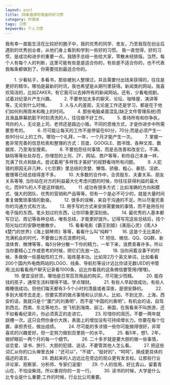 ```yaml
---
layout: post
title: 30条值得你借鉴的好习惯 
category: 你很皮
tags: 习惯
keywords: 个人习惯
---
```


我有幸一直能生活在比较好的圈子中，我的优秀的同学、舍友，乃至我现在创业后遇到的优秀创业者，从他们身上看到和学到一些好的习惯。
我一直觉得，好的习惯，是成功和进步的重要一点。我随手总结一些给大家，零散未经排版。当然，每个人有每个人的判断，这里可能有些是是适合你的，有些是不适合你的，也不代表我每条都做到了。你需要找到最适合你的。

　　1. 少看帖子，多看书，那些被别人整理过，并且需要付出钱来获得的，往往是更好的精华。哪怕是最新的时讯，我也希望是从期刊里获得。新闻类的网站，我喜欢简洁的，比如ZAKER，有它我可以去掉所有的新闻网站。还有，少看电视剧，试着对纪录片产生兴趣。
　　2. 不要参加太多的聊天、论坛、咖啡屋、演讲等等。无论到什么时候。
　　3. 人与人的差距，无论是工作还是学习，都是在于他们如何利用周末和晚上的时间。
　　4. 那些电脑桌面混乱(缺乏文件管理系统)而且液晶屏幕肮脏不时刻清洗的人，往往做不好工作。
　　5. 善待所有和你争执，骂你的人，无论是上司、老师还是路边小贩。不同的思维方式，才是你进步中所需要思考的。
　　6. 尽可能让每天的工作不是停留在60分，70分;而是必须产生一些90分以上的工作。哪怕一个礼拜，一年，一个月才能产生一次。
　　7. 掌握一套非常完善的信息检索和整理的方式：百度、GOOGLE、图书馆、各种文库、数据库、乃至淘宝搜索。
　　8. 不要抱怨任何事情，而是去改善和改变它。不满、缺陷等等处处存在，你埋怨的上司、ZF、网站、商户等等，和你自己本身一样，充满了优点和缺点。尝试着用“多样性才美好”的视野看待所有问题。
　　9. 人犯错的原因无非几种，《七宗罪》里总结的贪婪、懒惰、骄傲、粗心、暴怒、淫欲、傲慢等已经总结得差不多。
　　10. 大多数的合作中，合资股东、夫妻关系、朋友关系等等, 当你站在对方的利益最大化考虑问题的时候，你往往获得利益的最大化。而99%的人不是这样做的。
　　11. 成功有很多方式：比如准确的方向和模式、强大的团队、优秀的营销和产品等等。但有一个是必不可少的，就是大量时间重复做繁琐事情的勤奋。
　　12. 很多的误解，来自于沟通的不足。所以尽量完善你的沟通方式和方法。
　　13. 用手写的方式来安排需要做的事情，而不是用任何电子版的东西。笔头划过的东西，让你印象更深刻些。
　　14. 最优秀的人基本都 写日记、周记等各种总结，唯有总结，才能更好提升。记得写完这些总结后，找个阳光灿烂的安静地散散步。
　　15. 看看电影《霸王别姬》《美丽心灵》《雨人》《楚门的世界》《海上钢琴师》等等，看看什么叫“纯粹”!
　　16. 这是个无比美好、充满机会的时代，不要做公务员浪费时间。
　　17. 短信、微信、QQ、QQ群、新浪体育、微博等等，每5分钟分散一下你的精力，一年下来，浪费青春许多。所以当你要精心工作或思考的时候，把它们先放一边。
　　18. 当你闲着没事干的时候，多做做一些基础性的工作，锻炼基本功。比如背2万个英文单词，比如看看200个国内外电商网站的LOGO、线条、导航栏等设计远比你读无数UED的书管用;比如看看用户聊天记录看1000条，远比你看我的这条微信要管用(嘿嘿)。
　　19. 便宜没好货。哪怕是日常百货用品的购买，尽可能少而精。
　　20. 能存钱的孩子，通常生活料理得不错。学点理财。
　　21. 有些人早起很成功，有些人晚睡很成功。但他们每天都有3-5个小时的清晨或者深夜，是很安静的。
　　22. 多到大城市去走走，但要实质的做点事情和认识些人。比如，不到北京、上海，西安的话，我就只是个“厦门的刘勇明”，而不是“中国的刘勇明”。有机会的话，自驾到西北、西南、东北等地方。坐飞机到海南、丽江、泰国，在我看来不叫旅游，还不如看看纪录片。你必须真正的走进它。
　　23. 珍惜你的简历。不要一两年就跳槽一次。这只会然你身价大跌，表面上的增加没有可持续增长力。你要在每个位置，承担责任，做出成绩。
　　24. 尽可能的多涉猎一些你可能做得很好，非常喜欢的兴趣爱好。但一定努力做到百里挑一的水平。
　　25. 看5年，想1、2年，做好眼前一两个月的每一个细节。
　　26. 二十多岁就是要大胆的做一些事情，谈恋爱、读书、旅行、大胆的犯错、说话，不要管其他人怎么看。
　　27. 把这些词汇从你的口头禅里去掉：“还可以”，“不错”，“挺好的”，“呵呵”。换成更具体的描述的语言。
　　28. 跑起来的人远远比在旁边的观众更有发言权。让那些行业评论家、观察家、分析师、专家们滚蛋!
　　29. 个人的信用，好比青山，留着青山在，不怕没柴烧。所以重视你的一言一行。
　　30. 读书的时候，大学是什么比专业是什么重要;工作的时候，行业比公司重要。
